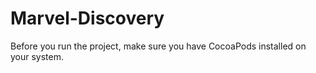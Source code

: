 # Marvel-Discovery

Before you run the project, make sure you have CocoaPods installed on your system.
